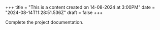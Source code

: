 +++
title = "This is a content created on 14-08-2024 at 3:00PM"
date = "2024-08-14T11:28:51.536Z"
draft = false
+++

  Complete the project documentation.
        